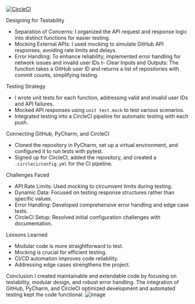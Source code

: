 [![CircleCI](https://dl.circleci.com/status-badge/img/circleci/TJsoBWDHTD5Vn1FhyTgTtn/Y3fusjn4CegNoYAiSmuZww/tree/main.svg?style=svg)](https://dl.circleci.com/status-badge/redirect/circleci/TJsoBWDHTD5Vn1FhyTgTtn/Y3fusjn4CegNoYAiSmuZww/tree/main)

Designing for Testability
- Separation of Concerns: I organized the API request and response logic into distinct functions for easier testing.
- Mocking External APIs: I used mocking to simulate GitHub API responses, avoiding rate limits and delays.
- Error Handling: To enhance reliability, implemented error handling for network issues and invalid user IDs t- Clear Inputs and Outputs: The function takes a GitHub user ID and returns a list of repositories with commit counts, simplifying testing.

Testing Strategy
- I wrote unit tests for each function, addressing valid and invalid user IDs and API failures.
- Mocked API responses using `unit test.mock` to test various scenarios.
- Integrated testing into a CircleCI pipeline for automatic testing with each push.

Connecting GitHub, PyCharm, and CircleCI
- Cloned the repository in PyCharm, set up a virtual environment, and configured it to run tests with pytest.
- Signed up for CircleCI, added the repository, and created a `.circleci/config.yml` for the CI pipeline.

Challenges Faced
- API Rate Limits: Used mocking to circumvent limits during testing.
- Dynamic Data:  Focused on testing response structures rather than specific values.
- Error Handling: Developed comprehensive error handling and edge case tests.
- CircleCI Setup: Resolved initial configuration challenges with documentation.

 Lessons Learned
- Modular code is more straightforward to test.
- Mocking is crucial for efficient testing.
- CI/CD automation improves code reliability.
- Addressing edge cases strengthens the project.

 Conclusion
I created maintainable and extendable code by focusing on testability, modular design, and robust error handling. The integration of GitHub, PyCharm, and CircleCI optimized development and automated testing kept the code functional.
![image](https://github.com/user-attachments/assets/145460cc-9a4e-4cd4-8139-65f645c9b85b)
